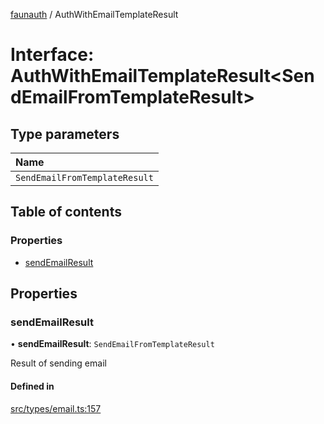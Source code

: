 [faunauth](../index.md) / AuthWithEmailTemplateResult

# Interface: AuthWithEmailTemplateResult<SendEmailFromTemplateResult\>

## Type parameters

| Name |
| :------ |
| `SendEmailFromTemplateResult` |

## Table of contents

### Properties

- [sendEmailResult](AuthWithEmailTemplateResult.md#sendemailresult)

## Properties

### sendEmailResult

• **sendEmailResult**: `SendEmailFromTemplateResult`

Result of sending email

#### Defined in

[src/types/email.ts:157](https://github.com/alexnitta/faunauth/blob/6a0971c/src/types/email.ts#L157)
